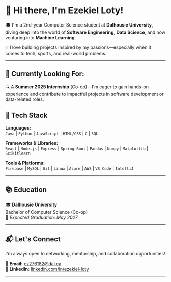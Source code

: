 # 👋 Hi there, I'm Ezekiel Loty!

🎓 I'm a 2nd-year Computer Science student at **Dalhousie University**, diving deep into the world of **Software Engineering**, **Data Science**, and now venturing into **Machine Learning**.

💡 I love building projects inspired by my passions—especially when it comes to tech, sports, and real-world problems.

---

## 💼 Currently Looking For:
🔍 A **Summer 2025 Internship** (Co-op) – I'm eager to gain hands-on experience and contribute to impactful projects in software development or data-related roles.

## 🧠 Tech Stack

**Languages:**  
`Java` | `Python` | `JavaScript` | `HTML/CSS` | `C` | `SQL`

**Frameworks & Libraries:**  
`React` | `Node.js` | `Express` | `Spring Boot` | `Pandas` | `Numpy` | `Matplotlib` | `Scikitlearn`

**Tools & Platforms:**  
`Firebase` | `MySQL` | `Git` | `Linux` | `Azure` | `AWS` | `VS Code` | `IntelliJ`

---

## 📚 Education

🎓 **Dalhousie University**  
Bachelor of Computer Science (Co-op)  
📅 *Expected Graduation: May 2027*

---

## 📬 Let's Connect

I'm always open to networking, mentorship, and collaboration opportunities!

📧 **Email:** [ez276182@dal.ca](mailto:ez276182@dal.ca)  
💼 **LinkedIn:** [linkedin.com/in/ezekiel-loty](https://linkedin.com/in/ezekiel-loty)

---


